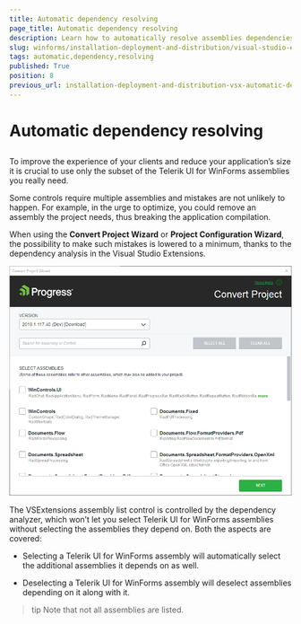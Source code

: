 ```yaml
---
title: Automatic dependency resolving
page_title: Automatic dependency resolving
description: Learn how to automatically resolve assemblies dependencies.
slug: winforms/installation-deployment-and-distribution/visual-studio-extensions/automatic-dependency-resolving
tags: automatic,dependency,resolving
published: True
position: 8
previous_url: installation-deployment-and-distribution-vsx-automatic-dependency-resolving
---
```


# Automatic dependency resolving

## 

To improve the experience of your clients and reduce your application’s size it is crucial to use only the subset of the Telerik UI for WinForms assemblies you really need.

Some controls require multiple assemblies and mistakes are not unlikely to happen. For example, in the urge to optimize, you could remove an assembly the project needs, thus breaking the application compilation.

When using the __Convert Project Wizard__ or __Project Configuration Wizard__, the possibility to make such mistakes is lowered to a minimum, thanks to the dependency analysis in the Visual Studio Extensions. 

![installation-deployment-and-distribution-vsx-convert-project 001](images/installation-deployment-and-distribution-vsx-convert-project001.png)

The VSExtensions assembly list control is controlled by the dependency analyzer, which won’t let you select Telerik UI for WinForms assemblies without selecting the assemblies they depend on. Both the aspects are covered:

* Selecting a Telerik UI for WinForms assembly will automatically select the additional assemblies it depends on as well.

* Deselecting a Telerik UI for WinForms assembly will deselect assemblies depending on it along with it.

>tip Note that not all assemblies are listed.